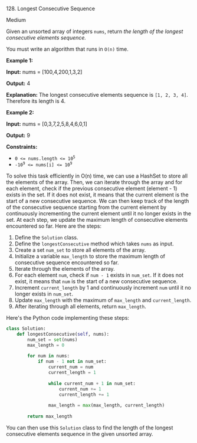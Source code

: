 128\. Longest Consecutive Sequence

Medium

Given an unsorted array of integers `nums`, return _the length of the longest consecutive elements sequence._

You must write an algorithm that runs in `O(n)` time.

**Example 1:**

**Input:** nums = [100,4,200,1,3,2]

**Output:** 4

**Explanation:** The longest consecutive elements sequence is `[1, 2, 3, 4]`. Therefore its length is 4. 

**Example 2:**

**Input:** nums = [0,3,7,2,5,8,4,6,0,1]

**Output:** 9 

**Constraints:**

*   <code>0 <= nums.length <= 10<sup>5</sup></code>
*   <code>-10<sup>9</sup> <= nums[i] <= 10<sup>9</sup></code>

To solve this task efficiently in O(n) time, we can use a HashSet to store all the elements of the array. Then, we can iterate through the array and for each element, check if the previous consecutive element (element - 1) exists in the set. If it does not exist, it means that the current element is the start of a new consecutive sequence. We can then keep track of the length of the consecutive sequence starting from the current element by continuously incrementing the current element until it no longer exists in the set. At each step, we update the maximum length of consecutive elements encountered so far. Here are the steps:

1. Define the `Solution` class.
2. Define the `longestConsecutive` method which takes `nums` as input.
3. Create a set `num_set` to store all elements of the array.
4. Initialize a variable `max_length` to store the maximum length of consecutive sequence encountered so far.
5. Iterate through the elements of the array.
6. For each element `num`, check if `num - 1` exists in `num_set`. If it does not exist, it means that `num` is the start of a new consecutive sequence.
7. Increment `current_length` by 1 and continuously increment `num` until it no longer exists in `num_set`.
8. Update `max_length` with the maximum of `max_length` and `current_length`.
9. After iterating through all elements, return `max_length`.

Here's the Python code implementing these steps:

```python
class Solution:
    def longestConsecutive(self, nums):
        num_set = set(nums)
        max_length = 0
        
        for num in nums:
            if num - 1 not in num_set:
                current_num = num
                current_length = 1
                
                while current_num + 1 in num_set:
                    current_num += 1
                    current_length += 1
                
                max_length = max(max_length, current_length)
        
        return max_length
```

You can then use this `Solution` class to find the length of the longest consecutive elements sequence in the given unsorted array.